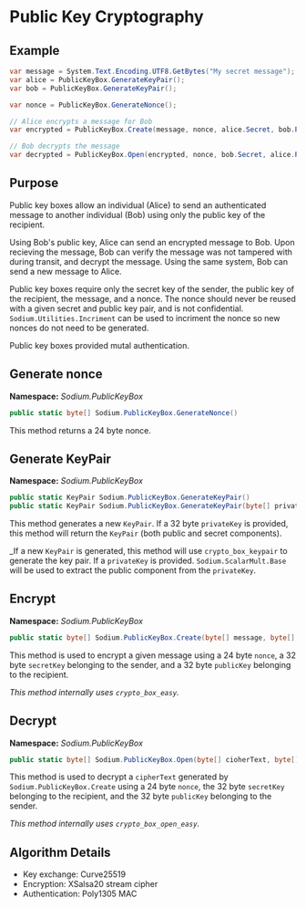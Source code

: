 # Public Key Cryptography

## Example
```C#
var message = System.Text.Encoding.UTF8.GetBytes("My secret message");
var alice = PublicKeyBox.GenerateKeyPair();
var bob = PublicKeyBox.GenerateKeyPair();

var nonce = PublicKeyBox.GenerateNonce();

// Alice encrypts a message for Bob
var encrypted = PublicKeyBox.Create(message, nonce, alice.Secret, bob.Public);

// Bob decrypts the message
var decrypted = PublicKeyBox.Open(encrypted, nonce, bob.Secret, alice.Public);
```

## Purpose

Public key boxes allow an individual (Alice) to send an authenticated message to another individual (Bob) using only the public key of the recipient.

Using Bob's public key, Alice can send an encrypted message to Bob. Upon recieving the message, Bob can verify the message was not tampered with during transit, and decrypt the message. Using the same system, Bob can send a new message to Alice.

Public key boxes require only the secret key of the sender, the public key of the recipient, the message, and a nonce. The nonce should never be reused with a given secret and public key pair, and is not confidential. `Sodium.Utilities.Incriment` can be used to incriment the nonce so new nonces do not need to be generated.

Public key boxes provided mutal authentication.

## Generate nonce

__Namespace:__ _Sodium.PublicKeyBox_

```C#
public static byte[] Sodium.PublicKeyBox.GenerateNonce()
```

This method returns a 24 byte nonce.

## Generate KeyPair

__Namespace:__ _Sodium.PublicKeyBox_

```C#
public static KeyPair Sodium.PublicKeyBox.GenerateKeyPair()
public static KeyPair Sodium.PublicKeyBox.GenerateKeyPair(byte[] privateKey)
```

This method generates a new `KeyPair`. If a 32 byte `privateKey` is provided, this method will return the `KeyPair` (both public and secret components).

_If a new `KeyPair` is generated, this method will use `crypto_box_keypair` to generate the key pair. If a `privateKey` is provided. `Sodium.ScalarMult.Base` will be used to extract the public component from the `privateKey`.

## Encrypt

__Namespace:__ _Sodium.PublicKeyBox_

```C#
public static byte[] Sodium.PublicKeyBox.Create(byte[] message, byte[] nonce, byte[] secretKey, byte[] publicKey)
```

This method is used to encrypt a given message using a 24 byte `nonce`, a 32 byte `secretKey` belonging to the sender, and a 32 byte `publicKey` belonging to the recipient.

_This method internally uses `crypto_box_easy`._

## Decrypt

__Namespace:__ _Sodium.PublicKeyBox_

```C#
public static byte[] Sodium.PublicKeyBox.Open(byte[] cioherText, byte[] nonce, byte[] secretKey, byte[] publicKey)
```

This method is used to decrypt a `cipherText` generated by `Sodium.PublicKeyBox.Create` using a 24 byte `nonce`, the 32 byte `secretKey` belonging to the recipient, and the 32 byte `publicKey` belonging to the sender.

_This method internally uses `crypto_box_open_easy`._

## Algorithm Details

- Key exchange: Curve25519
- Encryption: XSalsa20 stream cipher
- Authentication: Poly1305 MAC
